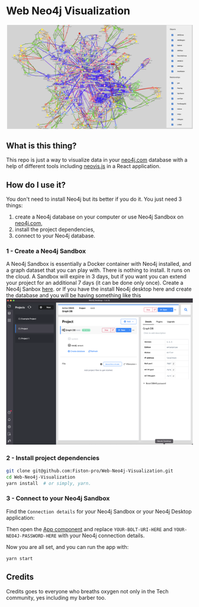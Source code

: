 # Web Neo4j Visualization

![A PNG file that shows an example of this project](https://github.com/Fiston-pro/Web-Neo4j-Visualization/blob/master/images/example.png "Example")

## What is this thing?

This repo is just a way to visualize data in your [neo4j.com](https://neo4j.com/) database with a help of different tools including [neovis.js](https://github.com/neo4j-contrib/neovis.js/) in a React application.

## How do I use it?

You don't need to install Neo4j but its better if you do it. You just need 3 things:

1. create a Neo4j database on your computer or use Neo4j Sandbox on [neo4j.com](https://neo4j.com/sandbox/),
2. install the project dependencies,
3. connect to your Neo4j database.

### 1 - Create a Neo4j Sandbox

A Neo4j Sandbox is essentially a Docker container with Neo4j installed, and a graph dataset that you can play with. There is nothing to install. It runs on the cloud. A Sandbox will expire in 3 days, but if you want you can extend your project for an additional 7 days (it can be done only once). Create a Neo4j Sanbox [here](https://neo4j.com/sandbox/).
or
If you have the install Neo4j desktop here and create the database and you will be having something like this
![A PNG file that shows the creation of the database in Neo4j Desktop](https://github.com/Fiston-pro/Web-Neo4j-Visualization/blob/master/images/create-sandbox.png "Neo4j Desktop")

### 2 - Install project dependencies

```sh
git clone git@github.com:Fiston-pro/Web-Neo4j-Visualization.git
cd Web-Neo4j-Visualization
yarn install  # or simply, yarn.
```

### 3 - Connect to your Neo4j Sandbox

Find the `Connection details` for your Neo4j Sandbox or your Neo4j Desktop application:

Then open the [App component](https://github.com/Fiston-pro/Web-Neo4j-Visualization/blob/master/src/components/App.js) and replace `YOUR-BOLT-URI-HERE` and `YOUR-NEO4J-PASSWORD-HERE` with your Neo4j connection details.

Now you are all set, and you can run the app with:

```sh
yarn start
```

## Credits

Credits goes to everyone who breaths oxygen not only in the Tech community, yes including my barber too.

